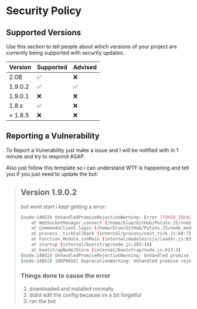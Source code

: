 # Security Policy

## Supported Versions

Use this section to tell people about which versions of your project are
currently being supported with security updates.

| Version   | Supported          | Advised            |
| --------- | ------------------ | ------------------ |
| 2.0B      | :white_check_mark: | :x:                |
| 1.9.0.2   | :white_check_mark: | :white_check_mark: |
| 1.9.0.1   | :x:                | :x:                |
| 1.8.x     | :white_check_mark: | :x:                |
| < 1.8.5   | :x:                | :x:                |

## Reporting a Vulnerability

To Report a Vunerability just make a issue and I will be notified with in 1 minute and try to respond ASAP.

Also just follow this template so i can understand WTF is happening and tell you if you just need to update the bot:

> ## Version 1.9.0.2
> bot wont start i kept getting a error:
> ```bash
> (node:14052) UnhandledPromiseRejectionWarning: Error [TOKEN_INVALID]: An invalid token was provided.
>     at WebSocketManager.connect (/home/blue/GitHub/Potato.JS/node_modules/discord.js/src/client/websocket/WebSocketManager.js:133:26)
>     at CommandoClient.login (/home/blue/GitHub/Potato.JS/node_modules/discord.js/src/client/Client.js:222:21)
>     at process._tickCallback (internal/process/next_tick.js:68:7)
>     at Function.Module.runMain (internal/modules/cjs/loader.js:834:11)
>     at startup (internal/bootstrap/node.js:283:19)
>     at bootstrapNodeJSCore (internal/bootstrap/node.js:623:3)
> (node:14052) UnhandledPromiseRejectionWarning: Unhandled promise rejection. This error originated either by throwing inside of an async function without a catch block, > or by rejecting a promise which was not handled with .catch(). (rejection id: 1)
> (node:14052) [DEP0018] DeprecationWarning: Unhandled promise rejections are deprecated. In the future, promise rejections that are not handled will terminate the Node.js process with a non-zero exit code.
> ```
> ### Things done to cause the error
> 1. downloaded and installed normally
> 2. didnt edit the config because im a bit forgetful
> 3. ran the bot
